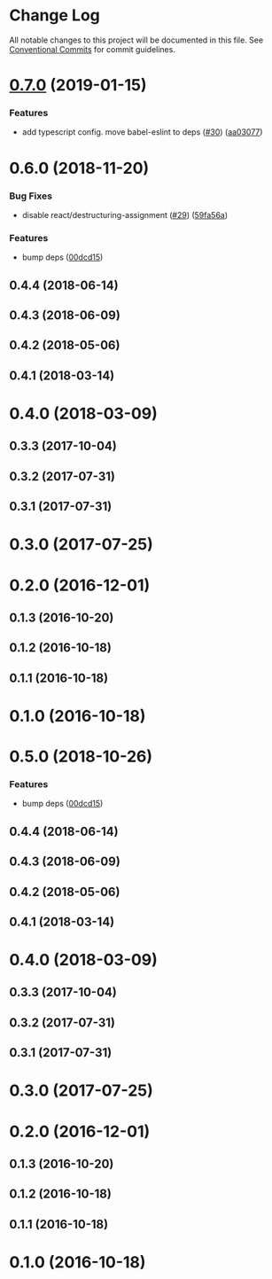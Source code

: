 # Change Log

All notable changes to this project will be documented in this file.
See [Conventional Commits](https://conventionalcommits.org) for commit guidelines.

# [0.7.0](https://github.com/4Catalyzer/javascript/tree/master/packages/eslint-config-4catalyzer-react/compare/eslint-config-4catalyzer-react@0.6.0...eslint-config-4catalyzer-react@0.7.0) (2019-01-15)


### Features

* add typescript config. move babel-eslint to deps ([#30](https://github.com/4Catalyzer/javascript/tree/master/packages/eslint-config-4catalyzer-react/issues/30)) ([aa03077](https://github.com/4Catalyzer/javascript/tree/master/packages/eslint-config-4catalyzer-react/commit/aa03077))





# 0.6.0 (2018-11-20)


### Bug Fixes

* disable react/destructuring-assignment ([#29](https://github.com/4Catalyzer/javascript/tree/master/packages/eslint-config-4catalyzer-react/issues/29)) ([59fa56a](https://github.com/4Catalyzer/javascript/tree/master/packages/eslint-config-4catalyzer-react/commit/59fa56a))


### Features

* bump deps ([00dcd15](https://github.com/4Catalyzer/javascript/tree/master/packages/eslint-config-4catalyzer-react/commit/00dcd15))



## 0.4.4 (2018-06-14)



## 0.4.3 (2018-06-09)



## 0.4.2 (2018-05-06)



## 0.4.1 (2018-03-14)



# 0.4.0 (2018-03-09)



## 0.3.3 (2017-10-04)



## 0.3.2 (2017-07-31)



## 0.3.1 (2017-07-31)



# 0.3.0 (2017-07-25)



# 0.2.0 (2016-12-01)



## 0.1.3 (2016-10-20)



## 0.1.2 (2016-10-18)



## 0.1.1 (2016-10-18)



# 0.1.0 (2016-10-18)





# 0.5.0 (2018-10-26)


### Features

* bump deps ([00dcd15](https://github.com/4Catalyzer/javascript/tree/master/packages/eslint-config-4catalyzer-react/commit/00dcd15))



## 0.4.4 (2018-06-14)



## 0.4.3 (2018-06-09)



## 0.4.2 (2018-05-06)



## 0.4.1 (2018-03-14)



# 0.4.0 (2018-03-09)



## 0.3.3 (2017-10-04)



## 0.3.2 (2017-07-31)



## 0.3.1 (2017-07-31)



# 0.3.0 (2017-07-25)



# 0.2.0 (2016-12-01)



## 0.1.3 (2016-10-20)



## 0.1.2 (2016-10-18)



## 0.1.1 (2016-10-18)



# 0.1.0 (2016-10-18)
